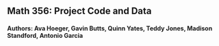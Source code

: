 ## Math 356: Project Code and Data  

#### Authors: Ava Hoeger, Gavin Butts, Quinn Yates, Teddy Jones, Madison Standford, Antonio Garcia  
 

